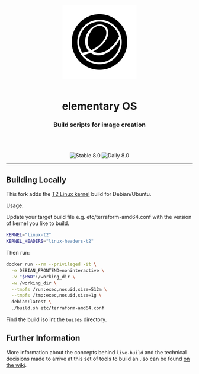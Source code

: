 <div align="center">
  <a href="https://elementary.io" align="center">
    <center align="center">
<picture>
  <source media="(prefers-color-scheme: dark)" srcset="https://raw.githubusercontent.com/elementary/brand/main/logomark-white.png">
  <source media="(prefers-color-scheme: light)" srcset="https://raw.githubusercontent.com/elementary/brand/main/logomark-black.png">
  <img src="https://raw.githubusercontent.com/elementary/brand/main/logomark-black.png" alt="elementary" align="center" height="200">
</picture>
    </center>
  </a>
  <br>
  <h1 align="center"><center>elementary OS</center></h1>
  <h3 align="center"><center>Build scripts for image creation</center></h3>
  <br>
  <br>
</div>

<p align="center">
  <img src="https://github.com/elementary/os/actions/workflows/stable-8.0.yml/badge.svg" alt="Stable 8.0">
  <img src="https://github.com/elementary/os/actions/workflows/daily-8.0.yml/badge.svg" alt="Daily 8.0">
</p>

---

## Building Locally

This fork adds the [T2 Linux kernel](https://github.com/t2linux/T2-Debian-and-Ubuntu-Kernel) build for Debian/Ubuntu.

Usage:

Update your target build file e.g. etc/terraform-amd64.conf with the version of kernel you like to build.

```sh
KERNEL="linux-t2"
KERNEL_HEADERS="linux-headers-t2"
```

Then run:

```sh
docker run --rm --privileged -it \
  -e DEBIAN_FRONTEND=noninteractive \
  -v "$PWD":/working_dir \
  -w /working_dir \
  --tmpfs /run:exec,nosuid,size=512m \
  --tmpfs /tmp:exec,nosuid,size=1g \
  debian:latest \
  ./build.sh etc/terraform-amd64.conf
```

Find the build iso int the `builds` directory.

## Further Information

More information about the concepts behind `live-build` and the technical decisions made to arrive at this set of tools to build an .iso can be found [on the wiki](https://github.com/elementary/os/wiki/Building-iso-Images).

